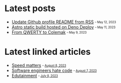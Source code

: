 # Latest posts

- [Update Github profile README from RSS](https://appjeniksaan.nl/posts/update-github-profile-readme-from-rss/)
  <sub><sup>– May 12, 2023</sup></sub>
- [Astro static build hosted on Deno Deploy](https://appjeniksaan.nl/posts/astro-static-build-hosted-on-deno-deploy/)
  <sub><sup>– May 11, 2023</sup></sub>
- [From QWERTY to Colemak](https://appjeniksaan.nl/posts/colemak/)
  <sub><sup>– May 9, 2023</sup></sub>

# Latest linked articles

- [Speed matters](https://jsomers.net/blog/speed-matters)
  <sub><sup>–
  [August 8, 2023](https://appjeniksaan.nl/linked/speed-matters/)</sup></sub>
- [Software engineers hate code](https://www.dancowell.com/software-engineers-hate-code/)
  <sub><sup>–
  [August 7, 2023](https://appjeniksaan.nl/linked/software-engineers-hate-code/)</sup></sub>
- [Edutainment](https://giansegato.com/essays/edutainment-is-not-learning)
  <sub><sup>–
  [July 8, 2023](https://appjeniksaan.nl/linked/edutainment/)</sup></sub>
